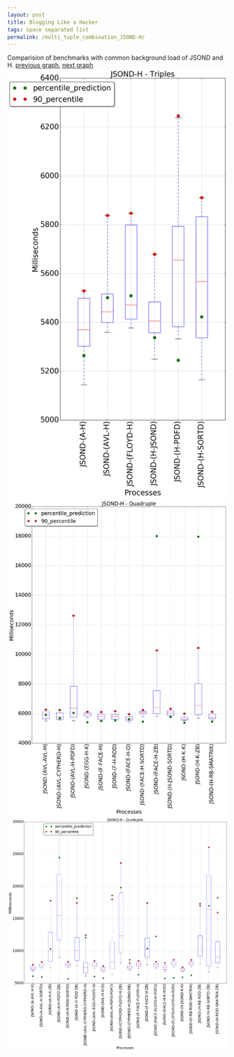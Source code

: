 ```yaml
---
layout: post
title: Blogging Like a Hacker
tags: space separated list
permalink: /multi_tuple_combination_JSOND-H/
---
```


Comparision of benchmarks with common background load of JSOND and H.
[previous graph](../multi_tuple_combination_JSOND-F/), [next graph](../multi_tuple_combination_JSOND-JSOND/)
![graph figure](./images/triple/JSOND/JSOND-H_box.png)![graph figure](./images/quadruple/JSOND/JSOND-H_box.png)![graph figure](./images/quintuple/JSOND/JSOND-H_box.png)